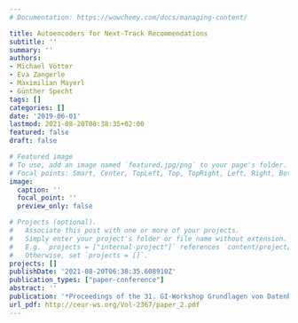 ```yaml
---
# Documentation: https://wowchemy.com/docs/managing-content/

title: Autoencoders for Next-Track Recommendations
subtitle: ''
summary: ''
authors:
- Michael Vötter
- Eva Zangerle
- Maximilian Mayerl
- Günther Specht
tags: []
categories: []
date: '2019-06-01'
lastmod: 2021-08-20T08:38:35+02:00
featured: false
draft: false

# Featured image
# To use, add an image named `featured.jpg/png` to your page's folder.
# Focal points: Smart, Center, TopLeft, Top, TopRight, Left, Right, BottomLeft, Bottom, BottomRight.
image:
  caption: ''
  focal_point: ''
  preview_only: false

# Projects (optional).
#   Associate this post with one or more of your projects.
#   Simply enter your project's folder or file name without extension.
#   E.g. `projects = ["internal-project"]` references `content/project/deep-learning/index.md`.
#   Otherwise, set `projects = []`.
projects: []
publishDate: '2021-08-20T06:38:35.608910Z'
publication_types: ["paper-conference"]
abstract: ''
publication: '*Proceedings of the 31. GI-Workshop Grundlagen von Datenbanken*'
url_pdf: http://ceur-ws.org/Vol-2367/paper_2.pdf
---
```

